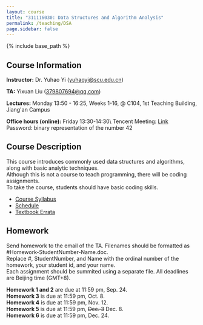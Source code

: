 ```yaml
---
layout: course
title: "311116030: Data Structures and Algorithm Analysis"
permalink: /teaching/DSA
page.sidebar: false
---
```


{% include base_path %}

## Course Information

**Instructor:** Dr. Yuhao Yi (yuhaoyi@scu.edu.cn)

**TA:** Yixuan Liu (379807694@qq.com)

**Lectures:** Monday 13:50 - 16:25, Weeks 1-16, @ C104, 1st Teaching Building, Jiang'an Campus

**Office hours (online):** Friday 13:30-14:30\\
Tencent Meeting: [Link](https://meeting.tencent.com/dm/YPdLiMMw79eP)\
Password: binary representation of the number 42

## Course Description

This course introduces commonly used data structures and algorithms, along with basic analytic techniques.\
Although this is not a course to teach programming, there will be coding assignments.\
To take the course, students should have basic coding skills.

- [Course Syllabus](https://kdocs.cn/l/cuDUqaqUpPpL)
- [Schedule](https://kdocs.cn/l/cgzWd0rcbUOj)
- [Textbook Errata](https://people.cs.vt.edu/~shaffer/Book/errata.html)

## Homework

Send homework to the email of the TA. Filenames should be formatted as #Homework-StudentNumber-Name.doc.\
Replace #, StudentNumber, and Name with the ordinal number of the homework, your student id, and your name.\
Each assignment should be summited using a separate file. All deadlines are Beijing time (GMT+8).

**Homework 1 and 2** are due at 11:59 pm, Sep. 24.\
**Homework 3** is due at 11:59 pm, Oct. 8.\
**Homework 4** is due at 11:59 pm, Nov. 12.\
**Homework 5** is due at 11:59 pm, <s>Dec. 3</s> Dec. 8.\
**Homework 6** is due at 11:59 pm, Dec. 24.
